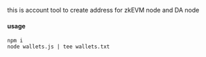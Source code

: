 this is account tool to create address for zkEVM node and DA node


#### usage

`````` 
npm i
node wallets.js | tee wallets.txt
``````
